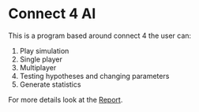 # Connect 4 AI

This is a program based around connect 4 the user can:
1. Play simulation
2. Single player
3. Multiplayer
4. Testing hypotheses and changing parameters
5. Generate statistics

For more details look at the [Report](Report/README.md).
